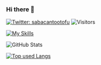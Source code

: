 ### Hi there 👋

[![Twitter: sabacantootofu](https://img.shields.io/twitter/follow/sabacantootofu?style=social)](https://twitter.com/sabacantootofu)
![Visitors](https://visitor-badge.glitch.me/badge?page_id=contiki9&left_color=gray&right_color=blue)
 
[![My Skills](https://skillicons.dev/icons?i=python,fastapi,django,js,react)](https://skillicons.dev)
 
![GitHub Stats](https://github-readme-stats.vercel.app/api?username=MasamichiKanakubo&show_icons=true)
 
[![Top used Langs](https://github-readme-stats.vercel.app/api/top-langs/?username=MasamichiKanakubo&layout=compact&theme=tokyonight)](https://github.com/MasamichiKanakubo/)
